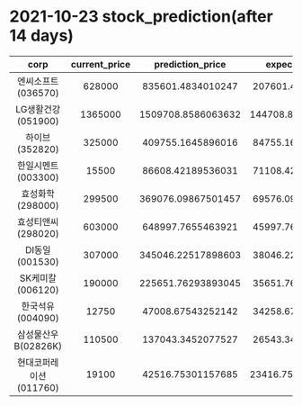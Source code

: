 # 2021-10-23 stock_prediction(after 14 days)

|   corp   |   current_price   |   prediction_price   |   expected_profit   |
|:--------:|:-----------------:|:--------------------:|:-------------------:|
|엔씨소프트(036570)|628000|835601.4834010247|207601.4834010247|
|LG생활건강(051900)|1365000|1509708.8586063632|144708.85860636318|
|하이브(352820)|325000|409755.1645896016|84755.16458960163|
|한일시멘트(003300)|15500|86608.42189536031|71108.42189536031|
|효성화학(298000)|299500|369076.09867501457|69576.09867501457|
|효성티앤씨(298020)|603000|648997.7655463921|45997.76554639207|
|DI동일(001530)|307000|345046.22517898603|38046.22517898603|
|SK케미칼(006120)|190000|225651.76293893045|35651.76293893045|
|한국석유(004090)|12750|47008.67543252142|34258.67543252142|
|삼성물산우B(02826K)|110500|137043.3452077527|26543.34520775269|
|현대코퍼레이션(011760)|19100|42516.75301157685|23416.753011576853|
